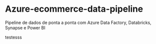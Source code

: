 # Azure-ecommerce-data-pipeline
Pipeline de dados de ponta a ponta com Azure Data Factory, Databricks, Synapse e Power BI 


testesss